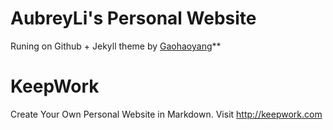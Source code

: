 # AubreyLi's Personal Website

Runing on Github + Jekyll theme by [Gaohaoyang](https://github.com/Gaohaoyang/gaohaoyang.github.io)**

# KeepWork
Create Your Own Personal Website in Markdown. Visit http://keepwork.com 




